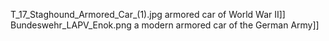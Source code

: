 T_17_Staghound_Armored_Car_(1).jpg armored car of World War II]] Bundeswehr_LAPV_Enok.png a modern armored car of the German Army]]
